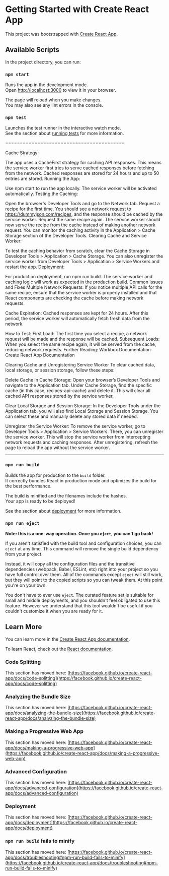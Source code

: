 # Getting Started with Create React App

This project was bootstrapped with [Create React App](https://github.com/facebook/create-react-app).

## Available Scripts

In the project directory, you can run:

### `npm start`

Runs the app in the development mode.\
Open [http://localhost:3000](http://localhost:3000) to view it in your browser.

The page will reload when you make changes.\
You may also see any lint errors in the console.

### `npm test`

Launches the test runner in the interactive watch mode.\
See the section about [running tests](https://facebook.github.io/create-react-app/docs/running-tests) for more information.


=========================================

Cache Strategy:

The app uses a CacheFirst strategy for caching API responses. This means the service worker first tries to serve cached responses before fetching from the network. Cached responses are stored for 24 hours and up to 50 entries are stored.
Running the App:

Use npm start to run the app locally. The service worker will be activated automatically.
Testing the Caching:

Open the browser's Developer Tools and go to the Network tab.
Request a recipe for the first time. You should see a network request to https://dummyjson.com/recipes, and the response should be cached by the service worker.
Request the same recipe again. The service worker should now serve the recipe from the cache instead of making another network request.
You can monitor the caching activity in the Application > Cache Storage section of the Developer Tools.
Clearing Cache and Service Worker:

To test the caching behavior from scratch, clear the Cache Storage in Developer Tools > Application > Cache Storage.
You can also unregister the service worker from Developer Tools > Application > Service Workers and restart the app.
Deployment:

For production deployment, run npm run build. The service worker and caching logic will work as expected in the production build.
Common Issues and Fixes
Multiple Network Requests: If you notice multiple API calls for the same recipe, ensure that the service worker is properly installed and that React components are checking the cache before making network requests.

Cache Expiration: Cached responses are kept for 24 hours. After this period, the service worker will automatically fetch fresh data from the network.

How to Test:
First Load: The first time you select a recipe, a network request will be made and the response will be cached.
Subsequent Loads: When you select the same recipe again, it will be served from the cache, reducing network requests.
Further Reading:
Workbox Documentation
Create React App Documentation

Clearing Cache and Unregistering Service Worker
To clear cached data, local storage, or session storage, follow these steps:

Delete Cache in Cache Storage:
Open your browser’s Developer Tools and navigate to the Application tab. Under Cache Storage, find the specific cache (in this case, recipes-api-cache) and delete it. This will clear all cached API responses stored by the service worker.

Clear Local Storage and Session Storage:
In the Developer Tools under the Application tab, you will also find Local Storage and Session Storage. You can select these and manually delete any stored data if needed.

Unregister the Service Worker:
To remove the service worker, go to Developer Tools > Application > Service Workers. There, you can unregister the service worker. This will stop the service worker from intercepting network requests and caching responses. After unregistering, refresh the page to reload the app without the service worker.


--------------------------------------------------------


### `npm run build`

Builds the app for production to the `build` folder.\
It correctly bundles React in production mode and optimizes the build for the best performance.

The build is minified and the filenames include the hashes.\
Your app is ready to be deployed!

See the section about [deployment](https://facebook.github.io/create-react-app/docs/deployment) for more information.

### `npm run eject`

**Note: this is a one-way operation. Once you `eject`, you can't go back!**

If you aren't satisfied with the build tool and configuration choices, you can `eject` at any time. This command will remove the single build dependency from your project.

Instead, it will copy all the configuration files and the transitive dependencies (webpack, Babel, ESLint, etc) right into your project so you have full control over them. All of the commands except `eject` will still work, but they will point to the copied scripts so you can tweak them. At this point you're on your own.

You don't have to ever use `eject`. The curated feature set is suitable for small and middle deployments, and you shouldn't feel obligated to use this feature. However we understand that this tool wouldn't be useful if you couldn't customize it when you are ready for it.

## Learn More

You can learn more in the [Create React App documentation](https://facebook.github.io/create-react-app/docs/getting-started).

To learn React, check out the [React documentation](https://reactjs.org/).

### Code Splitting

This section has moved here: [https://facebook.github.io/create-react-app/docs/code-splitting](https://facebook.github.io/create-react-app/docs/code-splitting)

### Analyzing the Bundle Size

This section has moved here: [https://facebook.github.io/create-react-app/docs/analyzing-the-bundle-size](https://facebook.github.io/create-react-app/docs/analyzing-the-bundle-size)

### Making a Progressive Web App

This section has moved here: [https://facebook.github.io/create-react-app/docs/making-a-progressive-web-app](https://facebook.github.io/create-react-app/docs/making-a-progressive-web-app)

### Advanced Configuration

This section has moved here: [https://facebook.github.io/create-react-app/docs/advanced-configuration](https://facebook.github.io/create-react-app/docs/advanced-configuration)

### Deployment

This section has moved here: [https://facebook.github.io/create-react-app/docs/deployment](https://facebook.github.io/create-react-app/docs/deployment)

### `npm run build` fails to minify

This section has moved here: [https://facebook.github.io/create-react-app/docs/troubleshooting#npm-run-build-fails-to-minify](https://facebook.github.io/create-react-app/docs/troubleshooting#npm-run-build-fails-to-minify)

